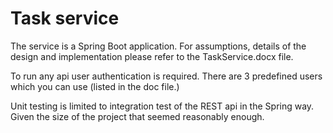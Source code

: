 # Task service
The service is a Spring Boot application. For assumptions, details of the design and implementation please refer to the TaskService.docx file.

To run any api user authentication is required. There are 3 predefined users which you can use (listed in the doc file.)

Unit testing is limited to integration test of the REST api in the Spring way. Given the size of the project that seemed reasonably enough.
